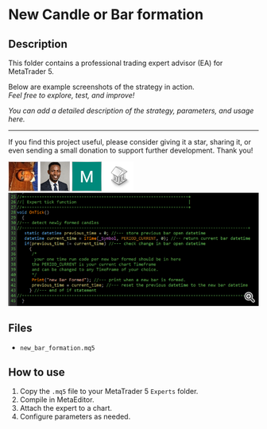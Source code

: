 # New Candle or Bar formation

## Description
This folder contains a professional trading expert advisor (EA) for MetaTrader 5.

Below are example screenshots of the strategy in action.  
*Feel free to explore, test, and improve!*

*You can add a detailed description of the strategy, parameters, and usage here.*

---

If you find this project useful, please consider giving it a star, sharing it, or even sending a small donation to support further development. Thank you!

![Screenshot](656838bc-8d91.jpg)
![Screenshot](67ecfcc4-4f3a.png)
![Screenshot](67F7A8FB-094B.png)
![Screenshot](library.png)
![Screenshot](Screenshot_2025-04-03_224804.png)

## Files
- `new_bar_formation.mq5`

## How to use
1. Copy the `.mq5` file to your MetaTrader 5 `Experts` folder.
2. Compile in MetaEditor.
3. Attach the expert to a chart.
4. Configure parameters as needed.
